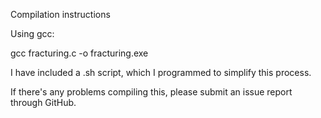 Compilation instructions

Using gcc:

gcc fracturing.c -o fracturing.exe

I have included a .sh script, which I programmed to simplify this process.

If there's any problems compiling this, please submit an issue report through GitHub.

